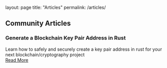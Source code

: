 layout: page
title: "Articles"
permalink: /articles/

## Community Articles

### Generate a Blockchain Key Pair Address in Rust

Learn how to safely and securely create a key pair address in rust for your next blockchain/cryptography project<br>
[Read More](https://rust-nigeria.github.io/rust-nigeria-website/Generate&a&Blockchain&Key&Pair&Address&in&Rust)
